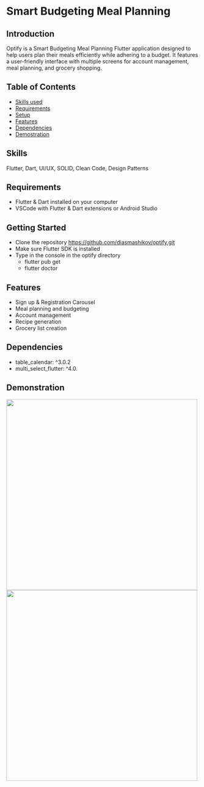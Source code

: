 # Smart Budgeting Meal Planning

## Introduction
Optify is a Smart Budgeting Meal Planning Flutter application designed to help users plan their meals efficiently while adhering to a budget. It features a user-friendly interface with multiple screens for account management, meal planning, and grocery shopping.

## Table of Contents
- [Skills used](#skills)
- [Requirements](#requirements)
- [Setup](#setup)
- [Features](#features)
- [Dependencies](#dependencies)
- [Demostration](#demonstration)

## Skills
Flutter, Dart, UI/UX, SOLID, Clean Code, Design Patterns

## Requirements
- Flutter & Dart installed on your computer
- VSCode with Flutter & Dart extensions or Android Studio

## Getting Started
- Clone the repository https://github.com/diasmashikov/optify.git
- Make sure Flutter SDK is installed
- Type in the console in the optify directory
  - flutter pub get
  - flutter doctor
  
## Features
- Sign up & Registration Carousel
- Meal planning and budgeting
- Account management
- Recipe generation
- Grocery list creation

## Dependencies
- table_calendar: ^3.0.2
- multi_select_flutter: ^4.0.

## Demonstration
<img width="500" src="https://github.com/diasmashikov/optify/assets/50723693/5b2b6403-0605-43ce-9284-82b49a2705cd">
<img width="500" src="https://github.com/diasmashikov/optify/assets/50723693/4a72a606-f66e-476e-95de-c860d8919ca1">

